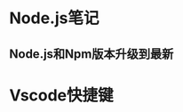 # Node.js笔记
## Node.js和Npm版本升级到最新
# Vscode快捷键
<CodeSwitcher :languages="{mac:'MacOs',win:'Windows'}">

<template v-slot:mac>

 ``` sh
    #1.，先查看本机node.js版本：
    node --version
    #2.，清除node.js的cache：
    sudo npm cache clean -f
    #3. 如果已经安装过 n 则可以忽略此步骤
    sudo npm install -g n
    #4.安装最新版本的node.js
    sudo n stable
    #5. 再次查看本机的node.js版本：
    node --version
    #6. 更新npm到最新版
    sudo npm install npm@latest -g
    #7. 再次检查node npm 版本
    node --version && npm --version

 ```

</template>
<template v-slot:win>



</template>

</CodeSwitcher>